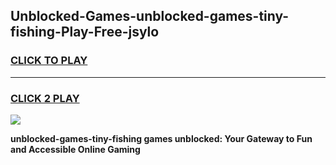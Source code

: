 
## Unblocked-Games-unblocked-games-tiny-fishing-Play-Free-jsylo
<h3>
<a href="https://premium76.site?title=unblocked-games-tiny-fishing&ref=09A">CLICK TO PLAY</a></h3>
<hr>

<h3>
<a href="https://premium76.site?title=unblocked-games-tiny-fishing&ref=09A">CLICK 2 PLAY</a>
  
</h3>

<a href="https://premium76.site?title=unblocked-games-tiny-fishing&ref=09A"><img src="https://clearcache.store/games.png"></a>


**unblocked-games-tiny-fishing games unblocked: Your Gateway to Fun and Accessible Online Gaming**

